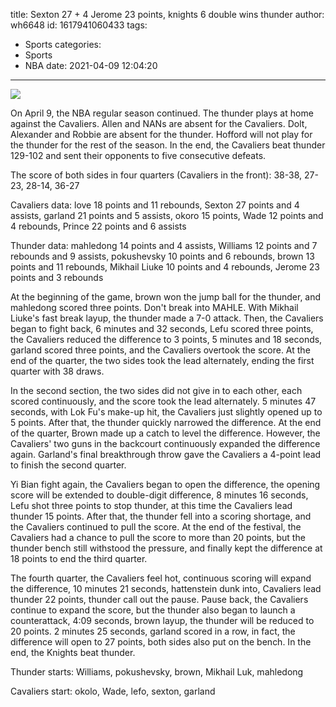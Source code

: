 title: Sexton 27 + 4 Jerome 23 points, knights 6 double wins thunder
author: wh6648
id: 1617941060433
tags: 
- Sports
categories: 
- Sports
- NBA
date: 2021-04-09 12:04:20
---
![](https://p9.itc.cn/images01/20210409/460c76a6d64f4cab821f1bda86421447.jpeg)


On April 9, the NBA regular season continued. The thunder plays at home against the Cavaliers. Allen and NANs are absent for the Cavaliers. Dolt, Alexander and Robbie are absent for the thunder. Hofford will not play for the thunder for the rest of the season. In the end, the Cavaliers beat thunder 129-102 and sent their opponents to five consecutive defeats.

The score of both sides in four quarters (Cavaliers in the front): 38-38, 27-23, 28-14, 36-27

Cavaliers data: love 18 points and 11 rebounds, Sexton 27 points and 4 assists, garland 21 points and 5 assists, okoro 15 points, Wade 12 points and 4 rebounds, Prince 22 points and 6 assists

Thunder data: mahledong 14 points and 4 assists, Williams 12 points and 7 rebounds and 9 assists, pokushevsky 10 points and 6 rebounds, brown 13 points and 11 rebounds, Mikhail Liuke 10 points and 4 rebounds, Jerome 23 points and 3 rebounds

At the beginning of the game, brown won the jump ball for the thunder, and mahledong scored three points. Don't break into MAHLE. With Mikhail Liuke's fast break layup, the thunder made a 7-0 attack. Then, the Cavaliers began to fight back, 6 minutes and 32 seconds, Lefu scored three points, the Cavaliers reduced the difference to 3 points, 5 minutes and 18 seconds, garland scored three points, and the Cavaliers overtook the score. At the end of the quarter, the two sides took the lead alternately, ending the first quarter with 38 draws.

In the second section, the two sides did not give in to each other, each scored continuously, and the score took the lead alternately. 5 minutes 47 seconds, with Lok Fu's make-up hit, the Cavaliers just slightly opened up to 5 points. After that, the thunder quickly narrowed the difference. At the end of the quarter, Brown made up a catch to level the difference. However, the Cavaliers' two guns in the backcourt continuously expanded the difference again. Garland's final breakthrough throw gave the Cavaliers a 4-point lead to finish the second quarter.

Yi Bian fight again, the Cavaliers began to open the difference, the opening score will be extended to double-digit difference, 8 minutes 16 seconds, Lefu shot three points to stop thunder, at this time the Cavaliers lead thunder 15 points. After that, the thunder fell into a scoring shortage, and the Cavaliers continued to pull the score. At the end of the festival, the Cavaliers had a chance to pull the score to more than 20 points, but the thunder bench still withstood the pressure, and finally kept the difference at 18 points to end the third quarter.

The fourth quarter, the Cavaliers feel hot, continuous scoring will expand the difference, 10 minutes 21 seconds, hattenstein dunk into, Cavaliers lead thunder 22 points, thunder call out the pause. Pause back, the Cavaliers continue to expand the score, but the thunder also began to launch a counterattack, 4:09 seconds, brown layup, the thunder will be reduced to 20 points. 2 minutes 25 seconds, garland scored in a row, in fact, the difference will open to 27 points, both sides also put on the bench. In the end, the Knights beat thunder.

Thunder starts: Williams, pokushevsky, brown, Mikhail Luk, mahledong

Cavaliers start: okolo, Wade, lefo, sexton, garland

